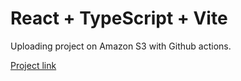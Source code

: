 # React + TypeScript + Vite

Uploading project on Amazon S3 with Github actions.

[Project link](http://frontend-onamazon.s3-website-sa-east-1.amazonaws.com/) 
